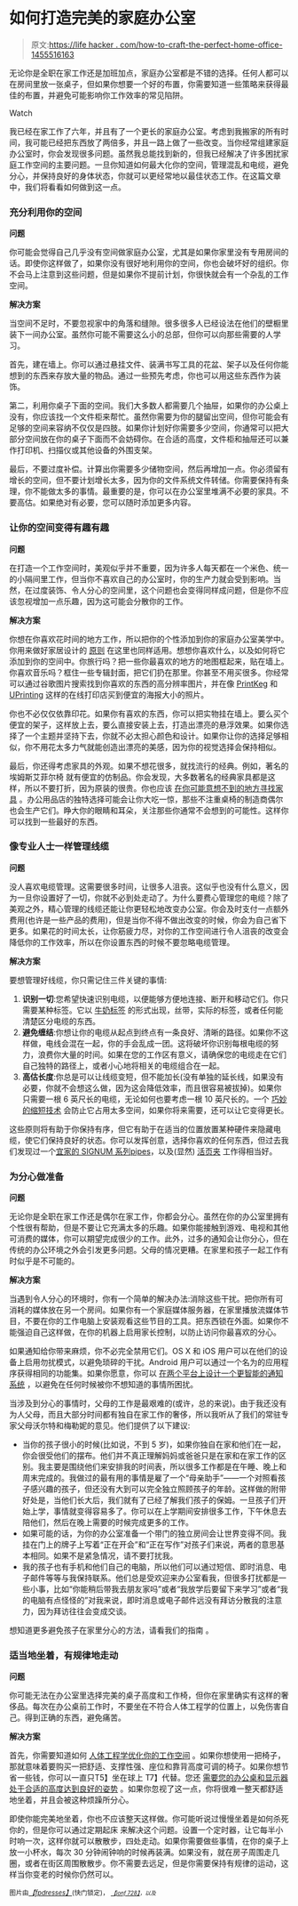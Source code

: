 # 如何打造完美的家庭办公室

> 原文:[https://life hacker . com/how-to-craft-the-perfect-home-office-1455516163](https://lifehacker.com/how-to-craft-the-perfect-home-office-1455516163)

无论你是全职在家工作还是加班加点，家庭办公室都是不错的选择。任何人都可以在房间里放一张桌子，但如果你想要一个好的布置，你需要知道一些策略来获得最佳的布置，并避免可能影响你工作效率的常见陷阱。

Watch

我已经在家工作了六年，并且有了一个更长的家庭办公室。考虑到我搬家的所有时间，我可能已经把东西放了两倍多，并且一路上做了一些改变。当你经常组建家庭办公室时，你会发现很多问题。虽然我总能找到新的，但我已经解决了许多困扰家庭工作空间的主要问题。一旦你知道如何最大化你的空间，管理混乱和电缆，避免分心，并保持良好的身体状态，你就可以更经常地以最佳状态工作。在这篇文章中，我们将看看如何做到这一点。

### 充分利用你的空间

**问题**

你可能会觉得自己几乎没有空间做家庭办公室，尤其是如果你家里没有专用房间的话。即使你这样做了，如果你没有很好地利用你的空间，你也会破坏好的组织。你不会马上注意到这些问题，但是如果你不提前计划，你很快就会有一个杂乱的工作空间。

**解决方案**

当空间不足时，不要忽视家中的角落和缝隙。很多很多人已经设法在他们的壁橱里装下一间办公室。虽然你可能不需要这么小的总部，但你可以向那些需要的人学习。

首先，建在墙上。你可以通过悬挂文件、装满书写工具的花盆、架子以及任何你能想到的东西来存放大量的物品。通过一些预先考虑，你也可以用这些东西作为装饰。

第二，利用你桌子下面的空间。我们大多数人都需要几个抽屉，如果你的办公桌上没有，你应该找一个文件柜来帮忙。虽然你需要为你的腿留出空间，但你可能会有足够的空间来容纳不仅仅是四肢。如果你计划好你需要多少空间，你通常可以把大部分空间放在你的桌子下面而不会妨碍你。在合适的高度，文件柜和抽屉还可以兼作打印机、扫描仪或其他设备的外围支架。

最后，不要过度补偿。计算出你需要多少储物空间，然后再增加一点。你必须留有增长的空间，但不要计划增长太多，因为你的文件系统文件转储。你需要保持有条理，你不能做太多的事情。最重要的是，你可以在办公室里堆满不必要的家具。不要高估。如果绝对有必要，您可以随时添加更多内容。

### 让你的空间变得有趣有趣

**问题**

在打造一个工作空间时，美观似乎并不重要，因为许多人每天都在一个米色、统一的小隔间里工作，但当你不喜欢自己的办公室时，你的生产力就会受到影响。当然，在过度装饰、令人分心的空间里，这个问题也会变得同样成问题，但是你不应该忽视增加一点乐趣，因为这可能会分散你的工作。

**解决方案**

你想在你喜欢花时间的地方工作，所以把你的个性添加到你的家庭办公室美学中。你用来做好家居设计的 [原则](https://lifehacker.com/how-can-i-turn-my-boring-digs-into-an-awesome-well-des-5888862) 在这里也同样适用。想想你喜欢什么，以及如何将它添加到你的空间中。你旅行吗？把一些你最喜欢的地方的地图框起来，贴在墙上。你喜欢音乐吗？框住一些专辑封面，把它们扔在那里。你甚至不用买很多。你经常可以通过谷歌图片搜索找到你喜欢的东西的高分辨率图片，并在像 [PrintKeg](http://printkeg.com) 和 [UPrinting](http://www.uprinting.com/large-format-posters-printing.html) 这样的在线打印店买到便宜的海报大小的照片。

你也不必仅仅依靠印花。如果你有喜欢的东西，你可以把实物挂在墙上。要么买个便宜的架子，这样放上去，要么直接安装上去，打造出漂亮的悬浮效果。如果你选择了一个主题并坚持下去，你就不必太担心颜色和设计。如果你让你的选择足够相似，你不用花太多力气就能创造出漂亮的美感，因为你的视觉选择会保持相似。

最后，你还得考虑家具的外观。如果不想花很多，就找流行的经典。例如，著名的埃姆斯艾菲尔椅 就有便宜的仿制品。你会发现，大多数著名的经典家具都是这样，所以不要打折，因为原装的很贵。你也应该 [在你可能意想不到的地方寻找家具](https://lifehacker.com/the-best-home-office-furniture-youve-probably-never-he-575662666) 。办公用品店的独特选择可能会让你大吃一惊，那些不注重桌椅的制造商偶尔也会生产它们。睁大你的眼睛和耳朵，关注那些你通常不会想到的可能性。这样你可以找到一些最好的东西。

### 像专业人士一样管理线缆

**问题**

没人喜欢电缆管理。这需要很多时间，让很多人沮丧。这似乎也没有什么意义，因为一旦你设置好了一切，你就不必到处走动了。为什么要费心管理您的电缆？除了美观之外，精心管理的线缆还能让你更轻松地改变办公室。你会及时支付一点额外费用(也许是一些产品的费用)，但是当你不得不做出改变的时候，你会为自己省下更多。如果花的时间太长，让你筋疲力尽，对你的工作空间进行令人沮丧的改变会降低你的工作效率，所以在你设置东西的时候不要忽略电缆管理。

**解决方案**

要想管理好线缆，你只需记住三件关键的事情:

1.  **识别一切**:您希望快速识别电缆，以便能够方便地连接、断开和移动它们。你只需要某种标签。它以 [牛奶标签](https://lifehacker.com/make-your-own-cord-labels-out-of-a-milk-jug-30799336) 的形式出现，丝带，实际的标签，或者任何能清楚区分电缆的东西。
2.  **避免缠结**:你想让你的电缆从起点到终点有一条良好、清晰的路径。如果你不这样做，电线会混在一起，你的手会乱成一团。这将破坏你识别每根电缆的努力，浪费你大量的时间。如果在您的工作区有意义，请确保您的电缆走在它们自己独特的路径上，或者小心地将相关的电缆组合在一起。
3.  **高估长度**:你总是可以让线缆变短，但不能加长(没有单独的延长线，如果没有必要，你就不会想这么做，因为这会降低效率，而且很容易被拔掉)。如果你只需要一根 6 英尺长的电缆，无论如何也要考虑一根 10 英尺长的。一个 [巧妙的缩短技术](https://lifehacker.com/shorten-long-cords-store-cords-tangle-free-with-this-d-5890538) 会防止它占用太多空间，如果你将来需要，还可以让它变得更长。

这些原则将有助于你保持有序，但它有助于在适当的位置放置某种硬件来隐藏电缆，使它们保持良好的状态。你可以发挥创意，选择你喜欢的任何东西，但过去我们发现过一个[宜家的 SIGNUM 系列](http://lifehacker.com/ikea-signum-series-cheaply-manages-your-cables-5498509)[pipes](http://lifehacker.com/make-your-own-pvc-pipe-cable-catcher-255582)，以及(显然) [活页夹](http://lifehacker.com/attach-cables-to-the-edge-of-your-desk-with-binder-clip-1346783211) 工作得相当好。

### 为分心做准备

**问题**

无论你是全职在家工作还是偶尔在家工作，你都会分心。虽然在你的办公室里拥有个性很有帮助，但是不要让它充满太多的乐趣。如果你能接触到游戏、电视和其他可消费的媒体，你可以期望完成很少的工作。此外，过多的通知会让你分心，但在传统的办公环境之外会引发更多问题。父母的情况更糟。在家里和孩子一起工作有时似乎是不可能的。

**解决方案**

当遇到令人分心的环境时，你有一个简单的解决办法:消除这些干扰。把你所有可消耗的媒体放在另一个房间。如果你有一个家庭媒体服务器，在家里播放流媒体节目，不要在你的工作电脑上安装观看这些节目的工具。把东西锁在外面。如果你不能强迫自己这样做，在你的机器上启用家长控制，以防止访问你最喜欢的分心。

如果通知给你带来麻烦，你不必完全禁用它们。OS X 和 iOS 用户可以在他们的设备上启用勿扰模式，以避免琐碎的干扰。Android 用户可以通过一个名为的应用程序获得相同的功能集。如果你愿意，你可以 [在两个平台上设计一个更智能的通知系统](https://lifehacker.com/make-a-smarter-notification-system-for-your-phone-or-ta-5935792) ，以避免在任何时候被你不想知道的事情所困扰。

当涉及到分心的事情时，父母的工作是最艰难的(或许，总的来说)。由于我还没有为人父母，而且大部分时间都有独自在家工作的奢侈，所以我听从了我们的常驻专家父母沃尔特和梅勒妮的意见。他们提供了以下建议:

*   当你的孩子很小的时候(比如说，不到 5 岁)，如果你独自在家和他们在一起，你会很受他们的摆布。他们并不真正理解妈妈或爸爸只是在家和在家工作的区别。我主要是围绕他们来安排我的时间表，所以很多工作都是在午睡、晚上和周末完成的。我做过的最有用的事情是雇了一个“母亲助手”——一个对照看孩子感兴趣的孩子，但还没有大到可以完全独立照顾孩子的年龄。这样做的附带好处是，当他们长大后，我们就有了已经了解我们孩子的保姆。一旦孩子们开始上学，事情就变得容易多了。你可以在上学期间安排很多工作，下午休息去陪他们，然后在晚上需要的时候完成更多的工作。
*   如果可能的话，为你的办公室准备一个带门的独立房间会让世界变得不同。我挂在门上的牌子上写着“正在开会”和“正在写作”对孩子们来说，两者的意思基本相同。如果不是紧急情况，请不要打扰我。
*   我的孩子也有手机和他们自己的电脑，所以他们可以通过短信、即时消息、电子邮件等等与我保持联系。他们总是受欢迎来办公室看我，但很多打扰都是一些小事，比如“你能稍后带我去朋友家吗”或者“我放学后要留下来学习”或者“我的电脑有点怪怪的”对我来说，即时消息或电子邮件远没有拜访分散我的注意力，因为拜访往往会变成交谈。

想知道更多避免孩子在家里分心的方法，请看我们的指南 。

### 适当地坐着，有规律地走动

**问题**

你可能无法在办公室里选择完美的桌子高度和工作椅，但你在家里确实有这样的奢侈品。每次在办公桌前工作时，不要坐在不符合人体工程学的位置上，以免伤害自己。得到正确的东西，避免痛苦。

**解决方案**

首先，你需要知道如何 [人体工程学优化你的工作空间](https://lifehacker.com/how-to-ergonomically-optimize-your-workspace-30833302) 。如果你想使用一把椅子，那就意味着要购买一把舒适、支撑性强、座位和靠背高度可调的椅子。如果你想节省一些钱，你可以一直只T5】坐在球上 T7】代替。您还 [需要您的办公桌和显示器处于合适的高度](https://lifehacker.com/how-to-ergonomically-optimize-your-workspace-30833302)[达到良好的姿势](http://lifehacker.com/fix-your-posture-with-this-animated-guide-to-sitting-ri-1153760827) 。如果你忽视了这一点，你将很难一整天都舒适地坐着，并且会被这种烦躁所分心。

即使你能完美地坐着，你也不应该整天这样做。你可能听说过慢慢坐着是如何杀死你的，但是你可以通过定期起床 来解决这个问题。设置一个定时器，让它每半小时响一次，这样你就可以散散步，四处走动。如果你需要做些事情，在你的桌子上放一小杯水，每次 30 分钟闹钟响的时候再装满。如果没有，就在房子周围走几圈，或者在街区周围散散步。你不需要去远足，但是你需要保持有规律的运动，这样当你变老的时候你仍然可以。

<small>图片由</small>[*<small>【fpdresses】</small>*](http://www.shutterstock.com/pic.mhtml?id=110874461)<small>(快门锁定)， <small></small> [*<small>【jonf 728】</small>*](http://www.flickr.com/photos/ferronj/539251044/)*<small>，以及</small>*</small>